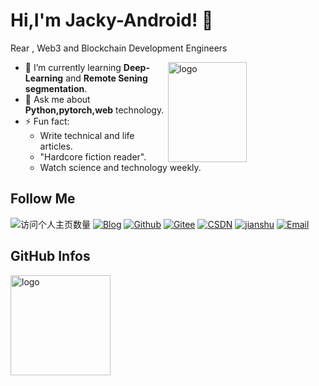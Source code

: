 <!--
**duktig666/duktig666** is a ✨ _special_ ✨ repository because its `README.md` (this file) appears on your GitHub profile.

Here are some ideas to get you started:

- 🔭 I’m currently working on ...
- 🌱 I’m currently learning ...
- 👯 I’m looking to collaborate on ...
- 🤔 I’m looking for help with ...
- 💬 Ask me about ...
- 📫 How to reach me: ...
- 😄 Pronouns: ...
- ⚡ Fun fact: ...

-->



# Hi,I'm Jacky-Android! 👋
Rear , Web3 and Blockchain Development Engineers

<img src="https://github-readme-stats-git-masterrstaa-rickstaa.vercel.app/api?username=Jacky-Android&show_icons=true&count_private=true&theme=vue" alt="logo" height="160" align="right" width="50%" />

- 🌱 I’m currently learning **Deep-Learning** and **Remote Sening segmentation**.
- 💬 Ask me about **Python,pytorch,web** technology.
- ⚡ Fun fact: 
  - Write technical and life articles.
  - "Hardcore fiction reader".
  - Watch science and technology weekly.

## Follow Me
![访问个人主页数量](https://komarev.com/ghpvc/?username=Jacky-Android&color=green)
[![Blog](https://img.shields.io/badge/-blog（duktig.cn）-c14438?style=flat-square&logo=B&logoColor=white)](https://duktig.cn/)
[![Github](https://img.shields.io/github/followers/duktig666?label=Github&style=social)](https://github.com/duktig666)
[![Gitee](https://img.shields.io/badge/-Gitee-EA4335?style=flat-square&logo=Gitee&logoColor=white)](https://gitee.com/duktig666)
[![CSDN](https://img.shields.io/badge/-CSDN-c14438?style=flat-square&logo=C&logoColor=white)](https://blog.csdn.net/qq_42937522?spm=1000.2115.3001.5343)
[![jianshu](https://img.shields.io/badge/-jianshu-c14438?style=flat-square&logo=简&logoColor=white)](https://www.jianshu.com/u/421632ec0dc8)
[![Email](https://img.shields.io/badge/gmail-ren_shi_wei@qq.com-Green?style=flat-square&logo=Gmail&logoColor=white&link=mailto:ren_shi_wei@qq.com)](mailto:1440414483@qq.com)

## GitHub Infos
<img src="https://github-profile-trophy.vercel.app/?username=Jacky-Android&theme=flat&column=7" alt="logo" height="160" align="center" style="margin: auto;" />

<!-- <a href="https://github.com/Jacky-Android">
  <img src="https://github-readme-stats-git-masterrstaa-rickstaa.vercel.app/api/top-langs/?username=Jacky-Android&layout=compact&theme=vue" />
</a>

[![Anser's wakatime stats](https://github-readme-stats.vercel.app/api/wakatime?username=Jacky-Android&layout=compact&custom_title=Wakatime%20Stats%20(this%20week))](https://wakatime.com/@Jacky-Android)

[![GitHub Streak](https://github-readme-streak-stats.herokuapp.com/?user=Jacky-Android&theme=vue)](https://github.com/Jacky-Android) -->
